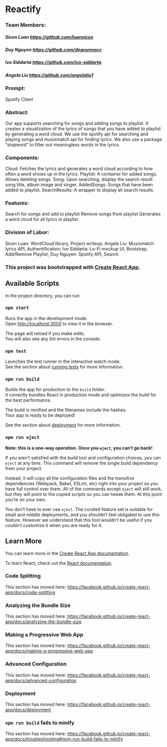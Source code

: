 # Reactify

### Team Members:
##### Sicen Luan  https://github.com/luansicen
##### Duy Nguyen  https://github.com/dnguyenocc
##### Ivo Siddarta https://github.com/ivo-siddarta
##### Angela Liu https://github.com/angelaliu1

### Prompt:
Spotify Client

### Abstract:
Our app supports searching for songs and adding songs to playlist. It creates a visualization of the lyrics of songs that you have added to playlist by generating a word cloud. We use the spotify api for searching and playing songs and musixmatch api for finding lyrics. We also use a package “stopword” to filter out meaningless words in the lyrics. 

### Components:
Cloud: Fetches the lyrics and generates a word cloud according to how often a word shows up in the lyrics.
Playlist: A container for added songs. Allows deleting songs.
Song: Upon searching, display the search result: song title, album image and singer.
AddedSongs: Songs that have been added to playlist.
SearchResults: A wrapper to display all search results. 

### Features:
Search for songs and add to playlist
Remove songs from playlist
Generates a word cloud for all lyrics in playlist

### Division of Labor:
Sicen Luan: WordCloud library, Project writeup; 
Angela Liu: Musixmatch lyrics API, Authentification; 
Ivo Siddarta: Lo-Fi mockup UI, Bootstrap, Add/Remove Playlist; 
Duy Nguyen: Spotify API, Search



### This project was bootstrapped with [Create React App](https://github.com/facebook/create-react-app). ###

## Available Scripts

In the project directory, you can run:

### `npm start`

Runs the app in the development mode.<br>
Open [http://localhost:3000](http://localhost:3000) to view it in the browser.

The page will reload if you make edits.<br>
You will also see any lint errors in the console.

### `npm test`

Launches the test runner in the interactive watch mode.<br>
See the section about [running tests](https://facebook.github.io/create-react-app/docs/running-tests) for more information.

### `npm run build`

Builds the app for production to the `build` folder.<br>
It correctly bundles React in production mode and optimizes the build for the best performance.

The build is minified and the filenames include the hashes.<br>
Your app is ready to be deployed!

See the section about [deployment](https://facebook.github.io/create-react-app/docs/deployment) for more information.

### `npm run eject`

**Note: this is a one-way operation. Once you `eject`, you can’t go back!**

If you aren’t satisfied with the build tool and configuration choices, you can `eject` at any time. This command will remove the single build dependency from your project.

Instead, it will copy all the configuration files and the transitive dependencies (Webpack, Babel, ESLint, etc) right into your project so you have full control over them. All of the commands except `eject` will still work, but they will point to the copied scripts so you can tweak them. At this point you’re on your own.

You don’t have to ever use `eject`. The curated feature set is suitable for small and middle deployments, and you shouldn’t feel obligated to use this feature. However we understand that this tool wouldn’t be useful if you couldn’t customize it when you are ready for it.

## Learn More

You can learn more in the [Create React App documentation](https://facebook.github.io/create-react-app/docs/getting-started).

To learn React, check out the [React documentation](https://reactjs.org/).

### Code Splitting

This section has moved here: https://facebook.github.io/create-react-app/docs/code-splitting

### Analyzing the Bundle Size

This section has moved here: https://facebook.github.io/create-react-app/docs/analyzing-the-bundle-size

### Making a Progressive Web App

This section has moved here: https://facebook.github.io/create-react-app/docs/making-a-progressive-web-app

### Advanced Configuration

This section has moved here: https://facebook.github.io/create-react-app/docs/advanced-configuration

### Deployment

This section has moved here: https://facebook.github.io/create-react-app/docs/deployment

### `npm run build` fails to minify

This section has moved here: https://facebook.github.io/create-react-app/docs/troubleshooting#npm-run-build-fails-to-minify



